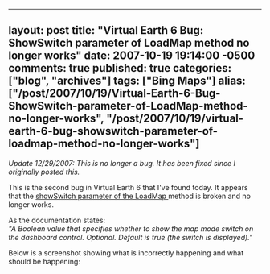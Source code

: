   ---
  layout: post
  title: "Virtual Earth 6 Bug: ShowSwitch parameter of LoadMap method no longer works"
  date: 2007-10-19 19:14:00 -0500
  comments: true
  published: true
  categories: ["blog", "archives"]
  tags: ["Bing Maps"]
  alias: ["/post/2007/10/19/Virtual-Earth-6-Bug-ShowSwitch-parameter-of-LoadMap-method-no-longer-works", "/post/2007/10/19/virtual-earth-6-bug-showswitch-parameter-of-loadmap-method-no-longer-works"]
  ---
<!-- more -->
<p>
<em>Update 12/29/2007: This is no longer a bug. It has been fixed since I originally posted this.</em> 
</p>
<p>
This is the second bug in Virtual Earth 6 that I&#39;ve found today. It appears that the <a href="http://msdn2.microsoft.com/en-us/library/bb412546.aspx">showSwitch parameter of the LoadMap </a>method is broken and no longer works. 
</p>
<p>
As the documentation states:<br />
<em>&quot;A Boolean value that specifies whether to show the map mode switch on the dashboard control. Optional. Default is true (the switch is displayed).&quot;</em> 
</p>
<p>
Below is a screenshot showing what is incorrectly happening and what should be happening: 
</p>
<p>
&nbsp;
</p>
<img src="/image.axd?picture=VE6Bug_ShowSwitchOptionIsBroken.png" alt="" />
